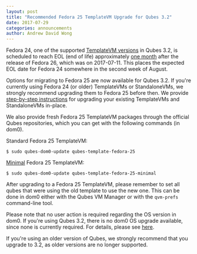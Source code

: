 ```yaml
---
layout: post
title: "Recommended Fedora 25 TemplateVM Upgrade for Qubes 3.2"
date: 2017-07-29
categories: announcements
author: Andrew David Wong
---
```


Fedora 24, one of the supported [TemplateVM versions] in Qubes 3.2, is
scheduled to reach EOL (end of life) approximately
[one month][fedora-maintenance-schedule] after the release of Fedora 26,
which was on 2017-07-11. This places the expected EOL date for Fedora 24
somewhere in the second week of August.

Options for migrating to Fedora 25 are now available for Qubes 3.2.
If you're currently using Fedora 24 (or older) TemplateVMs or StandaloneVMs,
we strongly recommend upgrading them to Fedora 25 before then. We provide
[step-by-step instructions][upgrade] for upgrading your existing TemplateVMs
and StandaloneVMs in-place.

We also provide fresh Fedora 25 TemplateVM packages through the official
Qubes repositories, which you can get with the following commands (in dom0).

Standard Fedora 25 TemplateVM:

    $ sudo qubes-dom0-update qubes-template-fedora-25

[Minimal] Fedora 25 TemplateVM:

    $ sudo qubes-dom0-update qubes-template-fedora-25-minimal

After upgrading to a Fedora 25 TemplateVM, please remember to set all
qubes that were using the old template to use the new one. This can be
done in dom0 either with the Qubes VM Manager or with the `qvm-prefs`
command-line tool.

Please note that no user action is required regarding the OS version in
dom0. If you're using Qubes 3.2, there is no dom0 OS upgrade available,
since none is currently required. For details, please see [here][dom0].

If you're using an older version of Qubes, we strongly recommend that
you upgrade to 3.2, as older versions are no longer supported.


[TemplateVM versions]: /doc/supported-versions/#templates
[fedora-maintenance-schedule]: https://fedoraproject.org/wiki/Fedora_Release_Life_Cycle#Maintenance_Schedule
[upgrade]: /doc/templates/fedora/#upgrading
[Minimal]: /doc/templates/fedora-minimal/
[dom0]: /doc/supported-versions/#dom0

